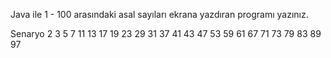 Java ile 1 - 100 arasındaki asal sayıları ekrana yazdıran programı yazınız.

Senaryo
2 3 5 7 11 13 17 19 23 29 31 37 41 43 47 53 59 61 67 71 73 79 83 89 97 